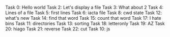 Task 0: Hello world
Task 2: Let's display a file
Task 3: What about 2
Task 4: Lines of a file
Task 5: first lines
Task 6: iacta file
Task 8: cwd state
Task 12: what's new
Task 14: find that word
Task 15: count that word
Task 17: I hate bins
Task 11: directories
Task 13: sorting
Task 18: letteronly
Task 19: AZ
Task 20: hiago
Task 21: reverse
Task 22: cut
Task 10: js
